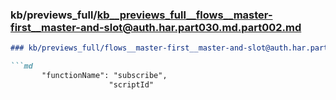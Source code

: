 ### kb/previews_full/kb__previews_full__flows__master-first__master-and-slot@auth.har.part030.md.part002.md

```md
### kb/previews_full/flows__master-first__master-and-slot@auth.har.part030.md (part 002)

```md
       "functionName": "subscribe",
                      "scriptId"
```

```

```
